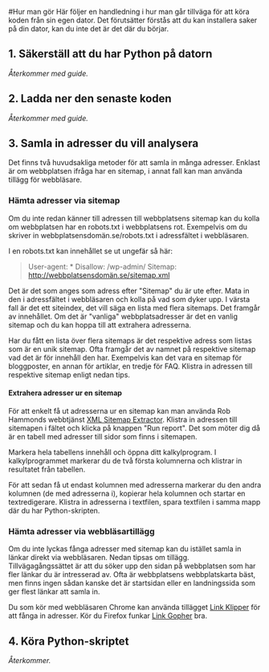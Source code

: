#Hur man gör
Här följer en handledning i hur man går tillväga för att köra koden från sin egen dator. Det förutsätter förstås att du kan installera saker på din dator, kan du inte det är det där du börjar.

## 1. Säkerställ att du har Python på datorn
*Återkommer med guide.*

## 2. Ladda ner den senaste koden
*Återkommer med guide.*

## 3. Samla in adresser du vill analysera
Det finns två huvudsakliga metoder för att samla in många adresser. Enklast är om webbplatsen ifråga har en sitemap, i annat fall kan man använda tillägg för webbläsare.

### Hämta adresser via sitemap
Om du inte redan känner till adressen till webbplatsens sitemap kan du kolla om webbplatsen har en robots.txt i webbplatsens rot. Exempelvis om du skriver in webbplatsensdomän.se/robots.txt i adressfältet i webbläsaren.

I en robots.txt kan innehållet se ut ungefär så här:  
> User-agent: *
> Disallow: /wp-admin/
> Sitemap: http://webbplatsensdomän.se/sitemap.xml

Det är det som anges som adress efter "Sitemap" du är ute efter. Mata in den i adressfältet i webbläsaren och kolla på vad som dyker upp. I värsta fall är det ett siteindex, det vill säga en lista med flera sitemaps. Det framgår av innehållet. Om det är "vanliga" webbplatsadresser är det en vanlig sitemap och du kan hoppa till att extrahera adresserna.

Har du fått en lista över flera sitemaps är det respektive adress som listas som är en unik sitemap. Ofta framgår det av namnet på respektive sitemap vad det är för innehåll den har. Exempelvis kan det vara en sitemap för bloggposter, en annan för artiklar, en tredje för FAQ. Klistra in adressen till respektive sitemap enligt nedan tips.

#### Extrahera adresser ur en sitemap
För att enkelt få ut adresserna ur en sitemap kan man använda Rob Hammonds webbtjänst [XML Sitemap Extractor](https://robhammond.co/tools/xml-extract). Klistra in adressen till sitemapen i fältet och klicka på knappen "Run report". Det som möter dig då är en tabell med adresser till sidor som finns i sitemapen.

Markera hela tabellens innehåll och öppna ditt kalkylprogram. I kalkylprogrammet markerar du de två första kolumnerna och klistrar in resultatet från tabellen.

För att sedan få ut endast kolumnen med adresserna markerar du den andra kolumnen (de med adresserna i), kopierar hela kolumnen och startar en textredigerare. Klistra in adresserna i textfilen, spara textfilen i samma mapp där du har Python-skripten.

### Hämta adresser via webbläsartillägg
Om du inte lyckas fånga adresser med sitemap kan du istället samla in länkar direkt via webbläsaren. Nedan tipsas om tillägg.  
Tillvägagångssättet är att du söker upp den sidan på webbplatsen som har fler länkar du är intresserad av. Ofta är webbplatsens webbplatskarta bäst, men finns ingen sådan kanske det är startsidan eller en landningssida som ger flest länkar att samla in.

Du som kör med webbläsaren Chrome kan använda tillägget [Link Klipper](https://chrome.google.com/webstore/detail/link-klipper-extract-all/fahollcgofmpnehocdgofnhkkchiekoo) för att fånga in adresser. Kör du Firefox funkar [Link Gopher](https://addons.mozilla.org/en-US/firefox/addon/link-gopher/?src=search) bra.

## 4. Köra Python-skriptet
*Återkommer.*